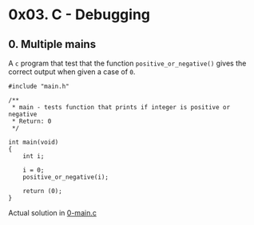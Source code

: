 # 0x03. C - Debugging

## 0. Multiple mains

A `c` program that test that the function `positive_or_negative()` gives the correct output when given a case of `0`.

```
#include "main.h"

/**
 * main - tests function that prints if integer is positive or negative
 * Return: 0
 */

int main(void)
{
	int i;

	i = 0;
	positive_or_negative(i);

	return (0);
}
```

Actual solution in [0-main.c](./0-main.c)
